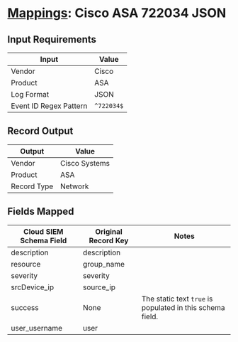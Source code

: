 # [Mappings](README.md): Cisco ASA 722034 JSON

## Input Requirements

|Input|Value|
|-----|-----|
|Vendor|Cisco|
|Product|ASA|
|Log Format|JSON|
|Event ID Regex Pattern|`^722034$`|

## Record Output

|Output|Value|
|------|-----|
|Vendor|Cisco Systems|
|Product|ASA|
|Record Type|Network|

## Fields Mapped

|Cloud SIEM Schema Field|Original Record Key|Notes|
|-----------------------|-------------------|-----|
|description|description||
|resource|group_name||
|severity|severity||
|srcDevice_ip|source_ip||
|success|None|The static text `true` is populated in this schema field.|
|user_username|user||

